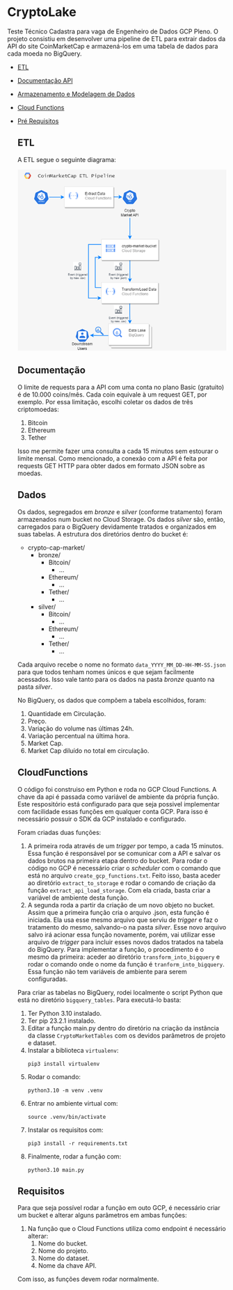 # CryptoLake

Teste Técnico Cadastra para vaga de Engenheiro de Dados GCP Pleno.
O projeto consistiu em desenvolver uma pipeline de ETL para extrair dados da API do site CoinMarketCap e armazená-los em uma tabela de dados para cada moeda no BigQuery.
- [ETL](#etl)
- [Documentação API](#Documentação)
- [Armazenamento e Modelagem de Dados](#Dados)
- [Cloud Functions](#CloudFunctions)
- [Pré Requisitos](#Requisitos)

  ## ETL
  A ETL segue o seguinte diagrama:
  
    ![Diagram](https://github.com/emiliodallas/CryptoLake/blob/master/ETL_diagram.png)
     
  ## Documentação
  O limite de requests para a API com uma conta no plano Basic (gratuito) é de 10.000 coins/mês. Cada coin equivale à um request GET, por exemplo. Por essa limitação, escolhi coletar os dados de três criptomoedas:
  
    1. Bitcoin
    2. Ethereum
    3. Tether
  
  Isso me permite fazer uma consulta a cada 15 minutos sem estourar o limite mensal.
  Como mencionado, a conexão com a API é feita por requests GET HTTP para obter dados em formato JSON sobre as moedas.

  ## Dados
  Os dados, segregados em _bronze_ e _silver_ (conforme tratamento) foram armazenados num bucket no Cloud Storage. Os dados _silver_ são, então, carregados para o BigQuery devidamente tratados e organizados em suas tabelas. A estrutura dos diretórios dentro do bucket é:
    - crypto-cap-market/
      - bronze/
        - Bitcoin/
          - ...
        - Ethereum/
          - ...
        - Tether/
          - ...
      - silver/
        - Bitcoin/
          - ...
        - Ethereum/
          - ...
        - Tether/
          - ...
   

  Cada arquivo recebe o nome no formato ```data_YYYY_MM_DD-HH-MM-SS.json``` para que todos tenham nomes únicos e que sejam facilmente acessados. Isso vale tanto para os dados na pasta _bronze_ quanto na pasta _silver_.

  No BigQuery, os dados que compõem a tabela escolhidos, foram:
    1. Quantidade em Circulação.
    2. Preço.
    3. Variação do volume nas últimas 24h.
    4. Variação percentual na última hora.
    5. Market Cap.
    6. Market Cap diluído no total em circulação.

  ## CloudFunctions
  O código foi construiso em Python e roda no GCP Cloud Functions. A chave da api é passada como variável de ambiente da própria função. Este respositório está configurado para que seja possivel implementar com facilidade essas funções em qualquer conta GCP. Para isso é necessário possuir o SDK da GCP instalado e configurado.
  
  Foram criadas duas funções:
    1. A primeira roda através de um _trigger_ por tempo, a cada 15 minutos. Essa função é responsável por se comunicar com a API e salvar os dados brutos na primeira etapa dentro do bucket. Para rodar o código no GCP é necessário criar o _scheduler_ com o comando que está no arquivo ```create_gcp_functions.txt```. Feito isso, basta aceder ao diretório ```extract_to_storage``` e rodar o comando de criação da função ```extract_api_load_storage```. Com ela criada, basta criar a variável de ambiente desta função.
    2. A segunda roda a partir da criação de um novo objeto no bucket. Assim que a primeira função cria o arquivo .json, esta função é iniciada. Ela usa esse mesmo arquivo que serviu de _trigger_ e faz o tratamento do mesmo, salvando-o na pasta _silver_. Esse novo arquivo salvo irá acionar essa função novamente, porém, vai utilizar esse arquivo de _trigger_ para incluir esses novos dados tratados na tabela do BigQuery. Para implementar a função, o procedimento é o mesmo da primeira: aceder ao diretório ```transform_into_bigquery``` e rodar o comando onde o nome da função é ```tranform_into_bigquery```. Essa função não tem variáveis de ambiente para serem configuradas.

  Para criar as tabelas no BigQuery, rodei localmente o script Python que está no diretório ```bigquery_tables```. Para executá-lo basta:  
    1. Ter Python 3.10 instalado.
    2. Ter pip 23.2.1 instalado.
    3. Editar a função main.py dentro do diretório na criação da instância da classe ```CryptoMarketTables``` com os devidos parâmetros de projeto e dataset.
    4. Instalar a biblioteca ```virtualenv```:   
          ```        
          pip3 install virtualenv
          ```        
    5. Rodar o comando:          
        ```          
        python3.10 -m venv .venv
        ```         
    6. Entrar no ambiente virtual com:
        ```        
        source .venv/bin/activate
        ```      
    7. Instalar os requisitos com:
        ```        
        pip3 install -r requirements.txt
        ```
    8. Finalmente, rodar a função com:
        ```        
        python3.10 main.py
        ```
 
  ## Requisitos
  Para que seja possível rodar a função em outo GCP, é necessário criar um bucket e alterar alguns parâmetros em ambas funções:
    1. Na função que o Cloud Functions utiliza como endpoint é necessário alterar:       
        1. Nome do bucket.
        2. Nome do projeto.
        3. Nome do dataset.
        4. Nome da chave API.

  Com isso, as funções devem rodar normalmente. 
